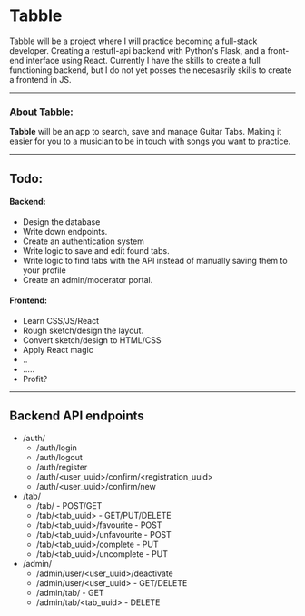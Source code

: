 # Tabble
Tabble will be a project where I will practice becoming a full-stack developer. Creating a restufl-api backend with Python's Flask, and a front-end interface using React. 
Currently I have the skills to create a full functioning backend, but I do not yet posses the necesasrily skills to create a frontend in JS. 

---
### About Tabble:

**Tabble** will be an app to search, save and manage Guitar Tabs. Making it easier for you to a musician to be in touch with songs you want to practice. 

---
## Todo:

#### Backend:
- Design the database
- Write down endpoints.
- Create an authentication system
- Write logic to save and edit found tabs.
- Write logic to find tabs with the API instead of manually saving them to your profile
- Create an admin/moderator portal.

#### Frontend:
- Learn CSS/JS/React
- Rough sketch/design the layout.
- Convert sketch/design to HTML/CSS
- Apply React magic
- ..
- .....
- Profit?

---
## Backend API endpoints

* /auth/
  * /auth/login
  * /auth/logout
  * /auth/register
  * /auth/<user_uuid>/confirm/<registration_uuid>
  * /auth/<user_uuid>/confirm/new
* /tab/
  * /tab/ - POST/GET
  * /tab/<tab_uuid> - GET/PUT/DELETE
  * /tab/<tab_uuid>/favourite - POST
  * /tab/<tab_uuid>/unfavourite - POST
  * /tab/<tab_uuid>/complete  - PUT
  * /tab/<tab_uuid>/uncomplete - PUT
* /admin/
  * /admin/user/<user_uuid>/deactivate
  * /admin/user/<user_uuid> - GET/DELETE
  * /admin/tab/ - GET
  * /admin/tab/<tab_uuid> - DELETE